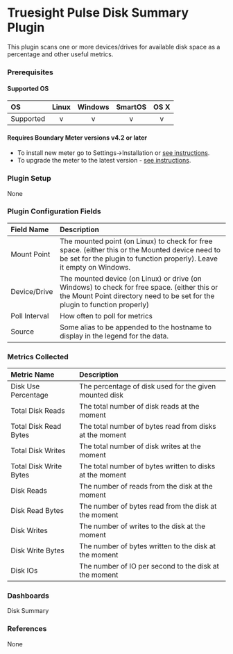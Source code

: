 # Truesight Pulse Disk Summary Plugin

This plugin scans one or more devices/drives for available disk space as a percentage and other useful metrics.

### Prerequisites

#### Supported OS

|     OS    | Linux | Windows | SmartOS | OS X |
|:----------|:-----:|:-------:|:-------:|:----:|
| Supported |   v   |    v    |    v    |  v   |

#### Requires Boundary Meter versions v4.2 or later 

- To install new meter go to Settings->Installation or [see instructions](https://help.truesight.bmc.com/hc/en-us/sections/200634331-Installation).
- To upgrade the meter to the latest version - [see instructions](https://help.truesight.bmc.com/hc/en-us/articles/201573102-Upgrading-the-Boundary-Meter).

### Plugin Setup

None

### Plugin Configuration Fields

|Field Name|Description                                       
|:--------------|:------------------------------------------------|
| Mount Point   | The mounted point (on Linux) to check for free space. (either this or the Mounted device need to be set for the plugin to function properly). Leave it empty on Windows. |
| Device/Drive  |The mounted device (on Linux) or drive (on Windows) to check for free space. (either this or the Mount Point directory need to be set for the plugin to function properly)|
| Poll Interval | How often to poll for metrics |
| Source        | Some alias to be appended to the hostname to display in the legend for the data.|

### Metrics Collected

|Metric Name            |Description                                             |
|:----------------------|:-------------------------------------------------------|
|Disk Use Percentage    |The percentage of disk used for the given mounted disk  |
|Total Disk Reads       |The total number of disk reads at the moment            |
|Total Disk Read Bytes  |The total number of bytes read from disks at the moment |
|Total Disk Writes      |The total number of disk writes at the moment           |
|Total Disk Write Bytes |The total number of bytes written to disks at the moment|
|Disk Reads             |The number of reads from the disk at the moment         |
|Disk Read Bytes        |The number of bytes read from the disk at the moment    |
|Disk Writes            |The number of writes to the disk at the moment          |
|Disk Write Bytes       |The number of bytes written to the disk at the moment   |
|Disk IOs               |The number of IO per second to the disk at the moment   |

### Dashboards

Disk Summary

### References

None 
